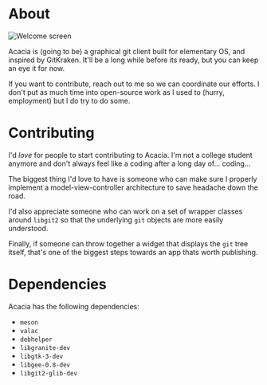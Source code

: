 # About

![Welcome screen](https://i.imgur.com/VZnwPiF.png)

Acacia is (going to be) a graphical git client built for elementary OS, and
inspired by GitKraken. It'll be a long while before its ready, but you can keep
an eye it for now.

If you want to contribute, reach out to me so we can coordinate our efforts. 
I don't put as much time into open-source work as I used to (hurry, employment)
but I do try to do some.


# Contributing

I'd _love_ for people to start contributing to Acacia. I'm not a college
student anymore and don't always feel like a coding after a long day of...
coding...

The biggest thing I'd love to have is someone who can make sure I properly
implement a model-view-controller architecture to save headache down the road.

I'd also appreciate someone who can work on a set of wrapper classes around
`libgit2` so that the underlying `git` objects are more easily understood.

Finally, if someone can throw together a widget that displays the `git` tree
itself, that's one of the biggest steps towards an app thats worth publishing.

# Dependencies

Acacia has the following dependencies:

- `meson`
- `valac`
- `debhelper`
- `libgranite-dev`
- `libgtk-3-dev`
- `libgee-0.8-dev`
- `libgit2-glib-dev`


